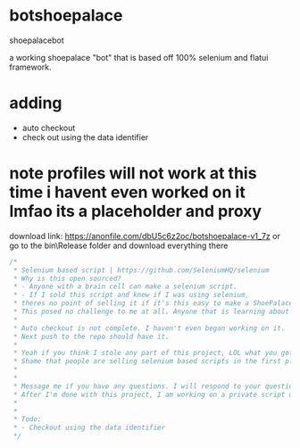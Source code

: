 # botshoepalace
shoepalacebot

a working shoepalace "bot" that is based off 100% selenium and flatui framework.

# adding
- auto checkout
- check out using the data identifier

# note profiles will not work at this time i havent even worked on it lmfao its a placeholder and proxy

download link: https://anonfile.com/dbU5c6z2oc/botshoepalace-v1_7z
or go to the bin\Release folder and download everything there

```cs
/*
 * Selenium based script | https://github.com/SeleniumHQ/selenium
 * Why is this open sourced?
 * - Anyone with a brain cell can make a selenium script.
 * - If I sold this script and knew if I was using selenium,
 * theres no point of selling it if it's this easy to make a ShoePalace selenium script.
 * This posed no challenge to me at all. Anyone that is learning about Selenium can easily replicate this in a better fashion.
 *
 * Auto checkout is not complete. I haven't even began working on it. 
 * Next push to the repo should have it. 
 * 
 * Yeah if you think I stole any part of this project, LOL what you gotta say, compare your project to mine you fucking skid
 * Shame that people are selling selenium based scripts in the first place.
 * 
 * 
 * Message me if you have any questions. I will respond to your questions. 
 * After I'm done with this project, I am working on a private script using Puppeteer. 
 * 
 * 
 * Todo:
 * - Checkout using the data identifier 
 */
 ```
